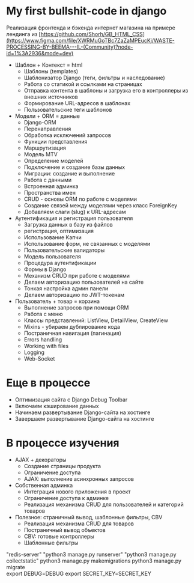 # My first bullshit-code in django

Реализация фронтенда и бэкенда интернет магазина на примере лендинга из  [https://github.com/Shorh/GB_HTML_CSS](https://www.figma.com/file/XWRMuGoTBc7ZaZaMPEucKj/WASTE-PROCESSING-BY-BEEMA---IL-(Community)?node-id=1%3A2936&mode=dev)

* Шаблон + Контекст = html
  + Шаблоны (templates)
  + Шаблонизатор Django (теги, фильтры и наследование)
  + Работа со статикой и ссылками на страницах
  + Отправка контента в шаблоны и загрузка его в контроллеры из внешних источников
  + Формирование URL-адресов в шаблонах
  + Пользовательские теги шаблонов
* Модели + ORM = данные
  + Django-ORM
  + Перенаправления
  + Обработка исключений запросов
  + Функции представления
  + Маршрутизация
  + Модель MTV
  + Определение моделей
  + Подключение и создание базы данных
  + Миграции: создание и выполнение
  + Работа с данными
  + Встроенная админка
  + Пространства имен
  + CRUD - основы ORM по работе с моделями
  + Создание связей между моделями через класс ForeignKey
  + Добавляем слаги (slug) к URL-адресам
* Аутентификация и регистрация пользователя
  + Загрузка данных в базу из файлов
  + регистрация, оптимизация
  + Использование Капчи
  + Использование форм, не связанных с моделями
  + Пользовательские валидаторы
  + Модель пользователя
  + Процедура аутентификации
  + Формы в Django
  + Механизм CRUD при работе с моделями
  + Делаем авторизацию пользователей на сайте
  + Тонкая настройка админ панели
  + Делаем авторизацию по JWT-токенам
* Пользователь + товар = корзина
  + Выполнение запросов при помощи ORM
  + Работа с меню
  + Классы представлений: ListView, DetailView, CreateView
  + Mixins - убираем дублирование кода
  + Постраничная навигация (пагинация)
  + Errors handling
  + Working with files
  + Logging
  + Web-Socket


# Еще в процессе
  + Оптимизация сайта с Django Debug Toolbar
  + Включаем кэширование данных
  + Начинаем развертывание Django-сайта на хостинге
  + Завершаем развертывание Django-сайта на хостинге
 

# В процессе изучения
* AJAX + декораторы
  + Создание страницы продукта
  + Ограничение доступа
  + AJAX: выполнение асинхронных запросов
* Собственная админка
  + Интеграция нового приложения в проект
  + Ограничение доступа к админке
  + Реализация механизма CRUD для пользователей и категорий товаров
* Полезное: страничный вывод, шаблонные фильтры, CBV
  + Реализация механизма CRUD для товаров
  + Постраничный вывод объектов
  + CBV: готовые контроллеры
  + Шаблонные фильтры

"redis-server"
"python3 manage.py runserver"
"python3 manage.py collectstatic"
python3 manage.py makemigrations 
python3 manage.py migrate     
export DEBUG=DEBUG 
export SECRET_KEY=SECRET_KEY 
